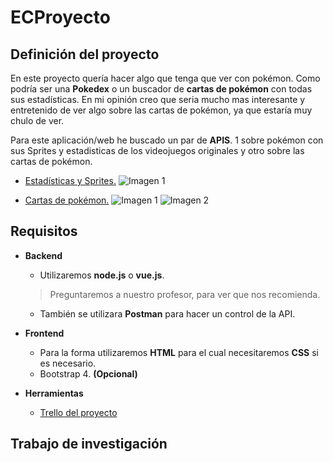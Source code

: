 # ECProyecto

## Definición del proyecto 

En este proyecto quería hacer algo que tenga que ver con pokémon. Como podría ser una **Pokedex** o un buscador de **cartas de pokémon** con todas sus estadísticas. En mi opinión creo que seria mucho mas interesante y entretenido de ver algo sobre las cartas de pokémon, ya que estaría muy chulo de ver.

Para este aplicación/web he buscado un par de **APIS**. 1 sobre pokémon con sus Sprites y estadisticas de los videojuegos originales y otro sobre las cartas de pokémon.

- [Estadísticas y Sprites.](https://pokeapi.co)
![Imagen 1](https://i.imgur.com/87vLIGp.png)

- [Cartas de pokémon.](https://pokemontcg.io)
![Imagen 1](https://i.imgur.com/jWCDSOA.png)
![Imagen 2](https://i.imgur.com/cfRy0e7.png)

## Requisitos
- **Backend**
	- Utilizaremos **node.js** o **vue.js**.
	>Preguntaremos a nuestro profesor, para ver que nos recomienda.
	
	- También se utilizara **Postman** para hacer un control de la API.
- **Frontend**
	- Para la forma utilizaremos **HTML** para el cual necesitaremos **CSS** si es necesario.
	- Bootstrap 4. **(Opcional)**
	
- **Herramientas**
	- [Trello del proyecto](https://trello.com/b/UO7Myv5m/proyecto-cliente-carlos-villar)

## Trabajo de investigación
